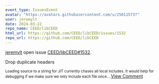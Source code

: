 ```yaml
---
event_type: IssuesEvent
avatar: "https://avatars.githubusercontent.com/u/25011573?"
user: jeremylt
date: 2024-03-22
repo_name: CEED/libCEED
html_url: https://github.com/CEED/libCEED/issues/1532
repo_url: https://github.com/CEED/libCEED
---
```


<a href='https://github.com/jeremylt' target='_blank'>jeremylt</a> open issue <a href='https://github.com/CEED/libCEED/issues/1532' target='_blank'>CEED/libCEED#1532</a>.

<p>Drop duplicate headers</p><small>Loading source to a string for JiT currently chases all local includes. It would help for debugging if we make sure we only include each file once....</small><a href='https://github.com/CEED/libCEED/issues/1532' target='_blank'>View Comment</a>